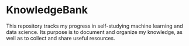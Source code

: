 # KnowledgeBank
This repository tracks my progress in self-studying machine learning and data science. Its purpose is to document and organize my knowledge, as well as to collect and share useful resources.
